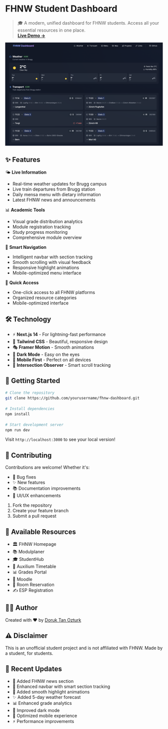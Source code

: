 # FHNW Student Dashboard

> 🎓 A modern, unified dashboard for FHNW students. Access all your essential resources in one place.  
> **[Live Demo →](https://fhnw.doruk.ch)**

![FHNW Dashboard Screenshot](public/images/screenshot.png)

## ✨ Features

🌤️ **Live Information**
- Real-time weather updates for Brugg campus
- Live train departures from Brugg station
- Daily mensa menu with dietary information
- Latest FHNW news and announcements

📊 **Academic Tools**
- Visual grade distribution analytics
- Module registration tracking
- Study progress monitoring
- Comprehensive module overview

🎯 **Smart Navigation**
- Intelligent navbar with section tracking
- Smooth scrolling with visual feedback
- Responsive highlight animations
- Mobile-optimized menu interface

🔗 **Quick Access**
- One-click access to all FHNW platforms
- Organized resource categories
- Mobile-optimized interface

## 🛠️ Technology

- ⚡️ **Next.js 14** - For lightning-fast performance
- 🎨 **Tailwind CSS** - Beautiful, responsive design
- 🎭 **Framer Motion** - Smooth animations
- 🌙 **Dark Mode** - Easy on the eyes
- 📱 **Mobile First** - Perfect on all devices
- 🔄 **Intersection Observer** - Smart scroll tracking

## 🚀 Getting Started

```bash
# Clone the repository
git clone https://github.com/yourusername/fhnw-dashboard.git

# Install dependencies
npm install

# Start development server
npm run dev
```

Visit `http://localhost:3000` to see your local version!

## 🤝 Contributing

Contributions are welcome! Whether it's:
- 🐛 Bug fixes
- ✨ New features
- 📚 Documentation improvements
- 🎨 UI/UX enhancements

1. Fork the repository
2. Create your feature branch
3. Submit a pull request

## 📱 Available Resources

- 🏛️ FHNW Homepage
- 📚 Modulplaner
- 🎓 StudentHub
- 📅 Auxilium Timetable
- 📊 Grades Portal
- 📖 Moodle
- 🏢 Room Reservation
- ✍️ ESP Registration

## 👨‍💻 Author

Created with ❤️ by [Doruk Tan Ozturk](https://doruk.ch)

## ⚠️ Disclaimer

This is an unofficial student project and is not affiliated with FHNW. Made by a student, for students.

## 🔄 Recent Updates

- 📰 Added FHNW news section
- 🎯 Enhanced navbar with smart section tracking
- 🎨 Added smooth highlight animations
- ✨ Added 5-day weather forecast
- 📊 Enhanced grade analytics
- 🌙 Improved dark mode
- 📱 Optimized mobile experience
- ⚡️ Performance improvements
